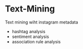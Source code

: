 # Text-Mining
Text mining wiht instagram metadata
- hashtag analysis
- sentiment analysis
- association rule analysis
